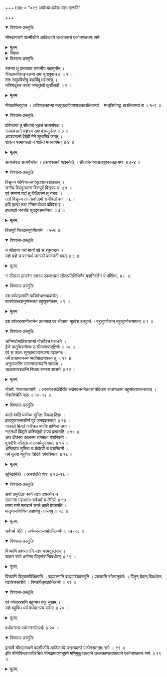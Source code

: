 +++
title = "०९९ अयोध्या-प्रवेशः यज्ञ-दानादि"

+++

<details open><summary>विश्वास-प्रस्तुतिः</summary>

श्रीमद्रामायणे वाल्मीकीये आदिकाव्ये उत्तरकाण्डे एकोनशततमः सर्गः
</details>

<details><summary>मूलम्</summary>

श्रीमद्रामायणे वाल्मीकीये आदिकाव्ये उत्तरकाण्डे एकोनशततमः सर्गः
</details>

<details><summary>विषयाः</summary>

प्रभाते राम-चोदनया कुश-लवाभ्यां सभायां  
ब्रह्मर्ष्य्-आदि-पुरत उत्तर-कथा-गानम् ॥ १ ॥  
सीता ऽदर्शन विषण्णेन रामेण  
सर्व-पार्थिव-विसर्जनेन  
विप्रेभ्यो वित्त-वितरणेन च  
यज्ञ-समापन-पूर्वकं पुत्र-द्वयेन सहायोध्या-प्रवेशः ॥ २ ॥  
श्रीरामे काञ्चनमय्या जानकी-प्रतिकृत्या  
ऽश्वमेधादिभिर् यजन-पूर्वकं  
धर्मेण राज्यं प्रशासति सति  
दुर्-भिक्षादीनां दूरतो ऽपसरणम् ॥ ३ ॥  
चिर-कालात् परं राम-मात्रादिषु काल-धर्मं गतेषु  
तेन तद्-उद्देशेन  
ब्राह्मणेभ्यो द्रव्यादि-वितरणम् ॥ ४ ॥
</details>

<details open><summary>विश्वास-प्रस्तुतिः</summary>

रजन्यां तु प्रभातायां समानीय महामुनीन् ।  
गीयतामविशङ्काभ्यां रामः पुत्रावुवाच ह ॥ १ ॥  
ततः समुपविष्टेषु ब्रह्मर्षिषु महात्मसु ।  
भविष्यदुत्तरं काव्यं जगतुस्तौ कुशीलवौ ॥ २ ॥
</details>

<details><summary>मूलम्</summary>

रजन्यां तु प्रभातायां समानीय महामुनीन् ।  
गीयतामविशङ्काभ्यां रामः पुत्रावुवाच ह ॥ १ ॥  
ततः समुपविष्टेषु ब्रह्मर्षिषु महात्मसु ।  
भविष्यदुत्तरं काव्यं जगतुस्तौ कुशीलवौ ॥ २ ॥
</details>

गीयतामित्युवाच । अविशङ्काभ्यां मत्पुत्रत्वविषयशङ्कारहिताभ्यां । मातृवियोगदुः खरहिताभ्यां वा ॥ १-२ ॥

<details open><summary>विश्वास-प्रस्तुतिः</summary>

प्रविष्टायां तु सीतायां भूतलं सत्यसंपदा ।  
तस्यावसाने यज्ञस्य रामः परमदुर्मनाः ॥ ३ ॥  
अपश्यमानो वैदेहीं मेने शून्यमिदं जगत् ।  
शोकेन परमायस्तो न शान्तिं मनसागमत् ॥ ४ ॥
</details>

<details><summary>मूलम्</summary>

प्रविष्टायां तु सीतायां भूतलं सत्यसंपदा ।  
तस्यावसाने यज्ञस्य रामः परमदुर्मनाः ॥ ३ ॥  
अपश्यमानो वैदेहीं मेने शून्यमिदं जगत् ।  
शोकेन परमायस्तो न शान्तिं मनसागमत् ॥ ४ ॥
</details>

सत्यसंपदा सत्यवैभवेन । तस्यावसाने यज्ञस्येति । सीतानिर्याणासन्नपूर्वकालइत्यर्थः ॥ ३-४ ॥

<details open><summary>विश्वास-प्रस्तुतिः</summary>

विसृज्य पार्थिवान्त्सर्वानृक्षवानरराक्षसान् ।  
जनौघं विप्रमुख्यानां वित्तपूर्वं विसृज्य च ॥ ५ ॥  
एवं समाप्य यज्ञं तु विधिवत्स तु राघवः ।  
ततो विसृज्य तान्त्सर्वान्रामो राजीवलोचनः ॥ ६ ॥  
हृदि कृत्वा तदा सीतामयोध्यां प्रविवेश ह ।  
इष्टयज्ञो नरपतिः पुत्रद्वयसमन्वितः ॥ ७ ॥
</details>

<details><summary>मूलम्</summary>

विसृज्य पार्थिवान्त्सर्वानृक्षवानरराक्षसान् ।  
जनौघं विप्रमुख्यानां वित्तपूर्वं विसृज्य च ॥ ५ ॥  
एवं समाप्य यज्ञं तु विधिवत्स तु राघवः ।  
ततो विसृज्य तान्त्सर्वान्रामो राजीवलोचनः ॥ ६ ॥  
हृदि कृत्वा तदा सीतामयोध्यां प्रविवेश ह ।  
इष्टयज्ञो नरपतिः पुत्रद्वयसमन्वितः ॥ ७ ॥
</details>

वित्तपूर्वं वित्तदानपूर्वमित्यर्थः ॥ ५-७ ॥

<details open><summary>विश्वास-प्रस्तुतिः</summary>

न सीतायाः परां भार्यां वव्रे स रघुनन्दनः ।  
यज्ञे यज्ञे च पत्त्न्यर्थं जानकी काञ्चनी भवत् ॥ ८ ॥
</details>

<details><summary>मूलम्</summary>

न सीतायाः परां भार्यां वव्रे स रघुनन्दनः ।  
यज्ञे यज्ञे च पत्त्न्यर्थं जानकी काञ्चनी भवत् ॥ ८ ॥
</details>

न सीताया इत्यनेन रामस्य एकदारव्रतं सीताप्रतिनिधिनैव यज्ञनिर्वर्तनं च दर्शितम् ॥ ८ ॥

<details open><summary>विश्वास-प्रस्तुतिः</summary>

दश वर्षसहस्राणि वाजिमेधानथाकरोत् ।  
वाजपेयान्दशगुणांस्तथा बहुसुवर्णकान् ॥ ९ ॥
</details>

<details><summary>मूलम्</summary>

दश वर्षसहस्राणि वाजिमेधानथाकरोत् ।  
वाजपेयान्दशगुणांस्तथा बहुसुवर्णकान् ॥ ९ ॥
</details>

दश वर्षसहस्राणीत्यनेन प्रथमयज्ञ एव सीताया भूप्रवेश इत्युक्तं । बहुसुवर्णकान् बहुसुवर्णकयागान् ॥ ९ ॥

<details open><summary>विश्वास-प्रस्तुतिः</summary>

अग्निष्टोमातिरात्राभ्यां गोसवैश्च महाधनैः ।  
ईजे क्रतुभिरन्यैश्च स श्रीमानाप्तदक्षिणैः ॥ १० ॥  
एवं स कालः सुमहान्राज्यस्थस्य महात्मनः ।  
धर्मे प्रयतमानस्य व्यतीयाद्राघवस्य तु ॥ ११ ॥  
अनुरञ्जन्ति राजानमहन्यहनि राघवम् ।  
ऋक्षवानररक्षांसि स्थिता रामस्य शासने ॥ १२ ॥
</details>

<details><summary>मूलम्</summary>

अग्निष्टोमातिरात्राभ्यां गोसवैश्च महाधनैः ।  
ईजे क्रतुभिरन्यैश्च स श्रीमानाप्तदक्षिणैः ॥ १० ॥  
एवं स कालः सुमहान्राज्यस्थस्य महात्मनः ।  
धर्मे प्रयतमानस्य व्यतीयाद्राघवस्य तु ॥ ११ ॥  
अनुरञ्जन्ति राजानमहन्यहनि राघवम् ।  
ऋक्षवानररक्षांसि स्थिता रामस्य शासने ॥ १२ ॥
</details>

गोसवैः गोसवाख्ययागैः । अश्वमेधसंक्षेपैरिति संक्षेपवचनमेतत्परं वेदितव्यं शतशब्दस्य बहुसंख्यावचनत्वात् । गोशतैश्चेति पाठः ॥ १०-१२ ॥

<details open><summary>विश्वास-प्रस्तुतिः</summary>

काले वर्षति पर्जन्यः सुभिक्षं विमला दिशः ।  
हृष्टपुष्टजनाकीर्णं पुरं जनपदास्तथा ॥ १३ ॥  
नाकाले म्रियते कश्चिन्न व्याधिः प्राणिनां तथा ।  
नाऽनर्थो विद्यते कश्चिद्रामे राज्यं प्रशासति ॥ १४ ॥  
अथ दीर्घस्य कालस्य राममाता यशस्विनी ।  
पुत्रपौत्रैः परिवृता कालधर्ममुपागमत् ॥ १५ ॥  
अन्वियाय सुमित्रा च कैकेयी च यशस्विनी ।  
धर्मं कृत्वा बहुविधं त्रिदिवे पर्यवस्थिता ॥ १६ ॥
</details>

<details><summary>मूलम्</summary>

काले वर्षति पर्जन्यः सुभिक्षं विमला दिशः ।  
हृष्टपुष्टजनाकीर्णं पुरं जनपदास्तथा ॥ १३ ॥  
नाकाले म्रियते कश्चिन्न व्याधिः प्राणिनां तथा ।  
नाऽनर्थो विद्यते कश्चिद्रामे राज्यं प्रशासति ॥ १४ ॥  
अथ दीर्घस्य कालस्य राममाता यशस्विनी ।  
पुत्रपौत्रैः परिवृता कालधर्ममुपागमत् ॥ १५ ॥  
अन्वियाय सुमित्रा च कैकेयी च यशस्विनी ।  
धर्मं कृत्वा बहुविधं त्रिदिवे पर्यवस्थिता ॥ १६ ॥
</details>

सुभिक्षमिति । अभवदिति शेषः ॥ १३-१६ ॥

<details open><summary>विश्वास-प्रस्तुतिः</summary>

सर्वाः प्रमुदिताः स्वर्गे राज्ञा दशरथेन च ।  
समागता महाभागाः सर्वधर्मं च लेभिरे ॥ १७ ॥  
तासां रामो महादानं काले काले प्रयच्छति ।  
मातृणामविशेषेण ब्राह्मणेषु तपस्विषु ॥ १८ ॥
</details>

<details><summary>मूलम्</summary>

सर्वाः प्रमुदिताः स्वर्गे राज्ञा दशरथेन च ।  
समागता महाभागाः सर्वधर्मं च लेभिरे ॥ १७ ॥  
तासां रामो महादानं काले काले प्रयच्छति ।  
मातृणामविशेषेण ब्राह्मणेषु तपस्विषु ॥ १८ ॥
</details>

सर्वधर्मं चेति । सर्वधर्मसाध्यभोगमित्यर्थः ॥ १७-१८ ॥

<details open><summary>विश्वास-प्रस्तुतिः</summary>

पित्र्याणि ब्रह्मरत्नानि यज्ञान्परमदुस्तरान् ।  
चकार रामो धर्मात्मा पितृन्देवान्विवर्धयन् ॥ १९ ॥
</details>

<details><summary>मूलम्</summary>

पित्र्याणि ब्रह्मरत्नानि यज्ञान्परमदुस्तरान् ।  
चकार रामो धर्मात्मा पितृन्देवान्विवर्धयन् ॥ १९ ॥
</details>

पित्र्याणि पितृकर्मापेक्षितानि । ब्रह्मरत्नानि ब्राह्मणदेयवस्तूनि । प्रयच्छति स्मेत्यनुकर्षः । पितॄन् देवान् विवर्धयन् यज्ञांश्चकारेति । पिण्डपितृयज्ञानित्यर्थः ॥ १९ ॥

<details open><summary>विश्वास-प्रस्तुतिः</summary>

एवं वर्षसहस्राणि बहून्यथ ययुः सुखम् ।  
यज्ञे बहुविधं धर्मं वर्धयानस्य सर्वदा ॥ २० ॥
</details>

<details><summary>मूलम्</summary>

एवं वर्षसहस्राणि बहून्यथ ययुः सुखम् ।  
यज्ञे बहुविधं धर्मं वर्धयानस्य सर्वदा ॥ २० ॥
</details>

वर्धयानस्य वर्धमानस्येत्यर्थः ॥ २० ॥

<details open><summary>विश्वास-प्रस्तुतिः</summary>

इत्यार्षे श्रीमद्रामायणे वाल्मीकीये आदिकाव्ये उत्तरकाण्डे एकोनशततमः सर्गः ॥ ९९ ॥  
इति श्रीगोविन्दराजविरचिते श्रीमद्रामायणभूषणे मणिमुकुटाख्याने उत्तरकाण्डव्याख्याने एकोनशततमः सर्गः ॥ ९९ ॥
</details>

<details><summary>मूलम्</summary>

इत्यार्षे श्रीमद्रामायणे वाल्मीकीये आदिकाव्ये उत्तरकाण्डे एकोनशततमः सर्गः ॥ ९९ ॥  
इति श्रीगोविन्दराजविरचिते श्रीमद्रामायणभूषणे मणिमुकुटाख्याने उत्तरकाण्डव्याख्याने एकोनशततमः सर्गः ॥ ९९ ॥
</details>

